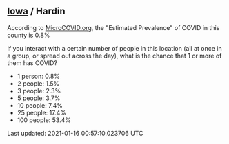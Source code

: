 
## [Iowa](/united-states/iowa) / Hardin

According to [MicroCOVID.org](http://microcovid.org),
the "Estimated Prevalence" of COVID in this county is 0.8%

If you interact with a certain number of people in this location
(all at once in a group, or spread out across the day), what is the chance that
1 or more of them has COVID?

- 1 person: 0.8%
- 2 people: 1.5%
- 3 people: 2.3%
- 5 people: 3.7%
- 10 people: 7.4%
- 25 people: 17.4%
- 100 people: 53.4%

Last updated: 2021-01-16 00:57:10.023706 UTC
